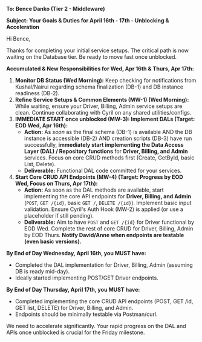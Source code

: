 **To: Bence Danko (Tier 2 - Middleware)**

**Subject: Your Goals & Duties for April 16th - 17th - Unblocking & Acceleration**

Hi Bence,

Thanks for completing your initial service setups. The critical path is now waiting on the Database tier. Be ready to move fast once unblocked.

**Accumulated & New Responsibilities for Wed, Apr 16th & Thurs, Apr 17th:**

1.  **Monitor DB Status (Wed Morning):** Keep checking for notifications from Kushal/Nairui regarding schema finalization (DB-1) and DB instance readiness (DB-2).
2.  **Refine Service Setups & Common Elements (MW-1) (Wed Morning):** While waiting, ensure your Driver, Billing, Admin service setups are clean. Continue collaborating with Cyril on any shared utilities/configs.
3.  **IMMEDIATE START once unblocked (MW-3): Implement DALs (Target: EOD Wed, Apr 16th):**
    *   **Action:** As *soon* as the final schema (DB-1) is available AND the DB instance is accessible (DB-2) AND creation scripts (DB-3) have run successfully, **immediately start implementing the Data Access Layer (DAL) / Repository functions** for **Driver, Billing, and Admin** services. Focus on core CRUD methods first (Create, GetById, basic List, Delete).
    *   **Deliverable:** Functional DAL code committed for your services.
4.  **Start Core CRUD API Endpoints (MW-4) (Target: Progress by EOD Wed, Focus on Thurs, Apr 17th):**
    *   **Action:** As soon as the DAL methods are available, start implementing the core API endpoints for **Driver, Billing, and Admin** (`POST`, `GET /{id}`, basic `GET /`, `DELETE /{id}`). Implement basic input validation. Ensure Cyril's Auth Hook (MW-2) is applied (or use a placeholder if still pending).
    *   **Deliverable:** Aim to have `POST` and `GET /{id}` for Driver functional by EOD Wed. Complete the rest of core CRUD for Driver, Billing, Admin by EOD Thurs. **Notify David/Anne when endpoints are testable (even basic versions).**

**By End of Day Wednesday, April 16th, you MUST have:**
*   Completed the DAL implementation for Driver, Billing, Admin (assuming DB is ready mid-day).
*   Ideally started implementing POST/GET Driver endpoints.

**By End of Day Thursday, April 17th, you MUST have:**
*   Completed implementing the core CRUD API endpoints (POST, GET /id, GET list, DELETE) for Driver, Billing, and Admin.
*   Endpoints should be minimally testable via Postman/curl.

We need to accelerate significantly. Your rapid progress on the DAL and APIs once unblocked is crucial for the Friday milestone.
